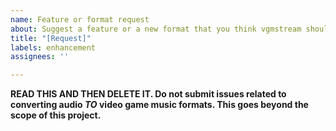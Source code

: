 ```yaml
---
name: Feature or format request
about: Suggest a feature or a new format that you think vgmstream should play.
title: "[Request]"
labels: enhancement
assignees: ''

---
```


**READ THIS AND THEN DELETE IT. Do not submit issues related to converting audio _TO_ video game music formats. This goes beyond the scope of this project.**
